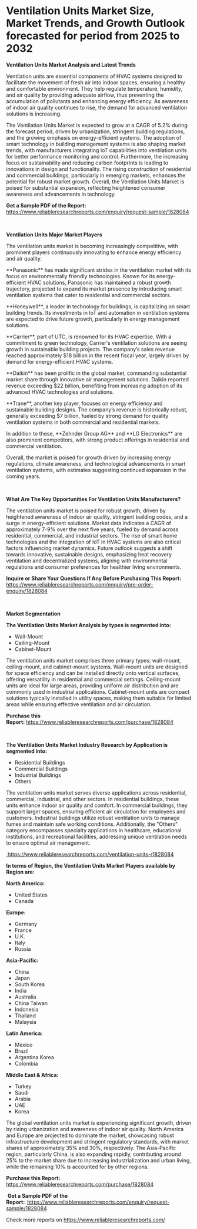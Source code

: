 <p><h1>Ventilation Units Market Size, Market Trends, and Growth Outlook forecasted for period from 2025 to 2032</h1></p><p><strong>Ventilation Units Market Analysis and Latest Trends</strong></p>
<p><p>Ventilation units are essential components of HVAC systems designed to facilitate the movement of fresh air into indoor spaces, ensuring a healthy and comfortable environment. They help regulate temperature, humidity, and air quality by providing adequate airflow, thus preventing the accumulation of pollutants and enhancing energy efficiency. As awareness of indoor air quality continues to rise, the demand for advanced ventilation solutions is increasing. </p><p>The Ventilation Units Market is expected to grow at a CAGR of 5.2% during the forecast period, driven by urbanization, stringent building regulations, and the growing emphasis on energy-efficient systems. The adoption of smart technology in building management systems is also shaping market trends, with manufacturers integrating IoT capabilities into ventilation units for better performance monitoring and control. Furthermore, the increasing focus on sustainability and reducing carbon footprints is leading to innovations in design and functionality. The rising construction of residential and commercial buildings, particularly in emerging markets, enhances the potential for robust market growth. Overall, the Ventilation Units Market is poised for substantial expansion, reflecting heightened consumer awareness and advancements in technology.</p></p>
<p><strong>Get a Sample PDF of the Report:&nbsp;</strong> <a href="https://www.reliableresearchreports.com/enquiry/request-sample/1828084?utm_campaign=2139&utm_medium=2&utm_source=Github&utm_content=ia&utm_term=19022025&utm_id=ventilation-units">https://www.reliableresearchreports.com/enquiry/request-sample/1828084</a></p>
<p>&nbsp;</p>
<p><strong>Ventilation Units Major Market Players</strong></p>
<p><p>The ventilation units market is becoming increasingly competitive, with prominent players continuously innovating to enhance energy efficiency and air quality. </p><p>**Panasonic** has made significant strides in the ventilation market with its focus on environmentally friendly technologies. Known for its energy-efficient HVAC solutions, Panasonic has maintained a robust growth trajectory, projected to expand its market presence by introducing smart ventilation systems that cater to residential and commercial sectors.</p><p>**Honeywell**, a leader in technology for buildings, is capitalizing on smart building trends. Its investments in IoT and automation in ventilation systems are expected to drive future growth, particularly in energy management solutions.</p><p>**Carrier**, part of UTC, is renowned for its HVAC expertise. With a commitment to green technology, Carrier's ventilation solutions are seeing growth in sustainable building projects. The company’s sales revenue reached approximately $18 billion in the recent fiscal year, largely driven by demand for energy-efficient HVAC systems.</p><p>**Daikin** has been prolific in the global market, commanding substantial market share through innovative air management solutions. Daikin reported revenue exceeding $22 billion, benefiting from increasing adoption of its advanced HVAC technologies and solutions.</p><p>**Trane**, another key player, focuses on energy efficiency and sustainable building designs. The company’s revenue is historically robust, generally exceeding $7 billion, fueled by strong demand for quality ventilation systems in both commercial and residential markets.</p><p>In addition to these, **Zehnder Group AG** and **LG Electronics** are also prominent competitors, with strong product offerings in residential and commercial ventilation.</p><p>Overall, the market is poised for growth driven by increasing energy regulations, climate awareness, and technological advancements in smart ventilation systems, with estimates suggesting continued expansion in the coming years.</p></p>
<p>&nbsp;</p>
<p><strong>What Are The Key Opportunities For Ventilation Units Manufacturers?</strong></p>
<p><p>The ventilation units market is poised for robust growth, driven by heightened awareness of indoor air quality, stringent building codes, and a surge in energy-efficient solutions. Market data indicates a CAGR of approximately 7-9% over the next five years, fueled by demand across residential, commercial, and industrial sectors. The rise of smart home technologies and the integration of IoT in HVAC systems are also critical factors influencing market dynamics. Future outlook suggests a shift towards innovative, sustainable designs, emphasizing heat recovery ventilation and decentralized systems, aligning with environmental regulations and consumer preferences for healthier living environments.</p></p>
<p><strong>Inquire or Share Your Questions If Any Before Purchasing This Report:</strong> <a href="https://www.reliableresearchreports.com/enquiry/pre-order-enquiry/1828084?utm_campaign=2139&utm_medium=2&utm_source=Github&utm_content=ia&utm_term=19022025&utm_id=ventilation-units">https://www.reliableresearchreports.com/enquiry/pre-order-enquiry/1828084</a></p>
<p>&nbsp;</p>
<p><strong>Market Segmentation</strong></p>
<p><strong>The Ventilation Units Market Analysis by types is segmented into:</strong></p>
<p><ul><li>Wall-Mount</li><li>Ceiling-Mount</li><li>Cabinet-Mount</li></ul></p>
<p><p>The ventilation units market comprises three primary types: wall-mount, ceiling-mount, and cabinet-mount systems. Wall-mount units are designed for space efficiency and can be installed directly onto vertical surfaces, offering versatility in residential and commercial settings. Ceiling-mount units are ideal for large areas, providing uniform air distribution and are commonly used in industrial applications. Cabinet-mount units are compact solutions typically installed in utility spaces, making them suitable for limited areas while ensuring effective ventilation and air circulation.</p></p>
<p><strong>Purchase this Report:&nbsp;</strong><a href="https://www.reliableresearchreports.com/purchase/1828084?utm_campaign=2139&utm_medium=2&utm_source=Github&utm_content=ia&utm_term=19022025&utm_id=ventilation-units">https://www.reliableresearchreports.com/purchase/1828084</a></p>
<p>&nbsp;</p>
<p><strong>The Ventilation Units Market Industry Research by Application is segmented into:</strong></p>
<p><ul><li>Residential Buildings</li><li>Commercial Buildings</li><li>Industrial Buildings</li><li>Others</li></ul></p>
<p><p>The ventilation units market serves diverse applications across residential, commercial, industrial, and other sectors. In residential buildings, these units enhance indoor air quality and comfort. In commercial buildings, they support larger spaces, ensuring efficient air circulation for employees and customers. Industrial buildings utilize robust ventilation units to manage fumes and maintain safe working conditions. Additionally, the "Others" category encompasses specialty applications in healthcare, educational institutions, and recreational facilities, addressing unique ventilation needs to ensure optimal air management.</p></p>
<p><a href="https://www.reliableresearchreports.com/ventilation-units-r1828084?utm_campaign=2139&utm_medium=2&utm_source=Github&utm_content=ia&utm_term=19022025&utm_id=ventilation-units">&nbsp;https://www.reliableresearchreports.com/ventilation-units-r1828084</a></p>
<p><strong>In terms of Region, the Ventilation Units Market Players available by Region are:</strong></p>
<p>
    <p> <strong> North America: </strong>
        <ul>
            <li>United States</li>
            <li>Canada</li>
        </ul>
        </p> 
    <p> <strong> Europe: </strong>
        <ul>
            <li>Germany</li>
            <li>France</li>
            <li>U.K.</li>
            <li>Italy</li>
            <li>Russia</li>
        </ul>
        </p> 
    <p> <strong> Asia-Pacific: </strong>
        <ul>
            <li>China</li>
            <li>Japan</li>
            <li>South Korea</li>
            <li>India</li>
            <li>Australia</li>
            <li>China Taiwan</li>
            <li>Indonesia</li>
            <li>Thailand</li>
            <li>Malaysia</li>
        </ul>
        </p> 
    <p> <strong> Latin America: </strong>
        <ul>
            <li>Mexico</li>
            <li>Brazil</li>
            <li>Argentina Korea</li>
            <li>Colombia</li>
        </ul>
        </p> 
    <p> <strong> Middle East & Africa: </strong>
        <ul>
            <li>Turkey</li>
            <li>Saudi</li>
            <li>Arabia</li>
            <li>UAE</li>
            <li>Korea</li>
        </ul>
    </p>
    </p>
<p><p>The global ventilation units market is experiencing significant growth, driven by rising urbanization and awareness of indoor air quality. North America and Europe are projected to dominate the market, showcasing robust infrastructure development and stringent regulatory standards, with market shares of approximately 35% and 30%, respectively. The Asia-Pacific region, particularly China, is also expanding rapidly, contributing around 25% to the market share due to increasing industrialization and urban living, while the remaining 10% is accounted for by other regions.</p></p>
<p><strong>Purchase this Report: </strong><a href="https://www.reliableresearchreports.com/purchase/1828084?utm_campaign=2139&utm_medium=2&utm_source=Github&utm_content=ia&utm_term=19022025&utm_id=ventilation-units">https://www.reliableresearchreports.com/purchase/1828084</a></p>
<p>&nbsp;<strong>Get a Sample PDF of the Report:&nbsp;&nbsp;</strong><a href="https://www.reliableresearchreports.com/enquiry/request-sample/1828084?utm_campaign=2139&utm_medium=2&utm_source=Github&utm_content=ia&utm_term=19022025&utm_id=ventilation-units">https://www.reliableresearchreports.com/enquiry/request-sample/1828084</a></p>
<p><strong></strong></p>
<p>Check more reports on <a href="https://www.reliableresearchreports.com/?utm_campaign=2139&utm_medium=2&utm_source=Github&utm_content=ia&utm_term=19022025&utm_id=ventilation-units">https://www.reliableresearchreports.com/</a></p>